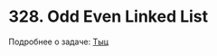 # 328. Odd Even Linked List

Подробнее о задаче: [Тыц](https://leetcode.com/problems/odd-even-linked-list/)
